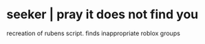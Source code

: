 # seeker | pray it does not find you
recreation of rubens script. finds inappropriate roblox groups
